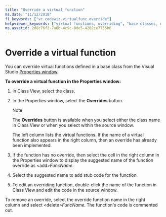 ```yaml
---
title: "Override a virtual function"
ms.date: "11/12/2018"
f1_keywords: ["vc.codewiz.virtualfunc.override"]
helpviewer_keywords: ["virtual functions, overriding", "base classes, overriding virtual functions defined in", "Properties window, overriding virtual functions in"]
ms.assetid: 2d8c76f2-7a6b-4c9c-8de5-4282ce7755b6
---
```

# Override a virtual function

You can override virtual functions defined in a base class from the Visual Studio [Properties window](/visualstudio/ide/reference/properties-window).

**To override a virtual function in the Properties window:**

1. In Class View, select the class.

1. In the Properties window, select the **Overrides** button.

   > [!NOTE]
   > The **Overrides** button is available when you select either the class name in Class View or when you select within the source window.

   The left column lists the virtual functions. If the name of a virtual function also appears in the right column, then an override has already been implemented.

1. If the function has no override, then select the cell in the right column in the Properties window to display the suggested name of the function override as \<add>*FuncName*.

1. Select the suggested name to add stub code for the function.

1. To edit an overriding function, double-click the name of the function in Class View and edit the code in the source window.

To remove an override, select the override function name in the right column and select \<delete>*FuncName*. The function's code is commented out.
